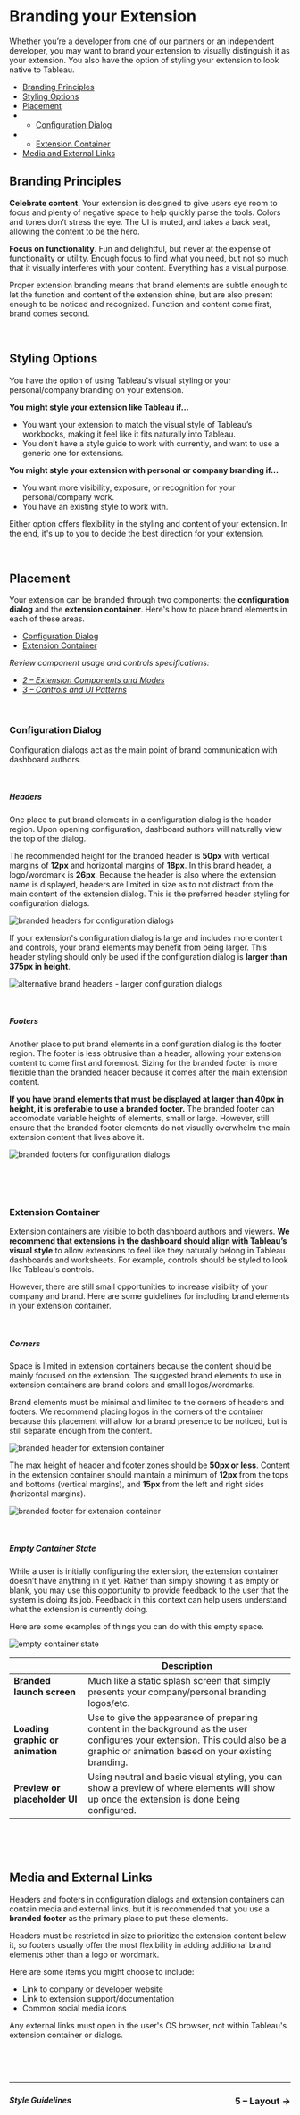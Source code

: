 # Branding your Extension

Whether you’re a developer from one of our partners or an independent developer, you may want to brand your extension to visually distinguish it as your extension. You also have the option of styling your extension to look native to Tableau. 

* [Branding Principles](#branding-principles)
* [Styling Options](#styling-options)
* [Placement](#placement)
* * [Configuration Dialog](#configuration-dialog)
* * [Extension Container](#extension-container)
* [Media and External Links](#media-and-external-links)

## Branding Principles
**Celebrate content**. Your extension is designed to give users eye room to focus and plenty of negative space to help quickly parse the tools. Colors and tones don’t stress the eye. The UI is muted, and takes a back seat, allowing the content to be the hero.

**Focus on functionality**. Fun and delightful, but never at the expense of functionality or utility. Enough focus to find what you need, but not so much that it visually interferes with your content. Everything has a visual purpose.

Proper extension branding means that brand elements are subtle enough to let the function and content of the extension shine, but are also present enough to be noticed and recognized. Function and content come first, brand comes second. 


&nbsp;

## Styling Options
You have the option of using Tableau's visual styling or your personal/company branding on your extension. 

**You might style your extension like Tableau if...**

* You want your extension to match the visual style of Tableau’s workbooks, making it feel like it fits naturally into Tableau.
* You don’t have a style guide to work with currently, and want to use a generic one for extensions.

**You might style your extension with personal or company branding if...**

* You want more visibility, exposure, or recognition for your personal/company work.
* You have an existing style to work with.

Either option offers flexibility in the styling and content of your extension. In the end, it's up to you to decide the best direction for your extension.


&nbsp;

## Placement
Your extension can be branded through two components: the **configuration dialog** and the **extension container**. Here's how to place brand elements in each of these areas. 

* [Configuration Dialog](#configuration-dialog)
* [Extension Container](#extension-container)

<i>Review component usage and controls specifications:

* [2 – Extension Components and Modes](../Interaction%20Guidelines/2%20-%20Extension%20Components%20and%20Modes.md)
* [3 – Controls and UI Patterns](../Interaction%20Guidelines/3%20-%20Controls%20and%20UI%20Patterns.md)</i>

&nbsp;

### Configuration Dialog
Configuration dialogs act as the main point of brand communication with dashboard authors.

&nbsp;

##### Headers
One place to put brand elements in a configuration dialog is the header region. Upon opening configuration, dashboard authors will naturally view the top of the dialog. 

The recommended height for the branded header is **50px** with vertical margins of **12px** and horizontal margins of **18px**. In this brand header, a logo/wordmark is **26px**. Because the header is also where the extension name is displayed, headers are limited in size as to not distract from the main content of the extension dialog. This is the preferred header styling for configuration dialogs.

![branded headers for configuration dialogs](imgs/4-config%20headers.png)

If your extension's configuration dialog is large and includes more content and controls, your brand elements may benefit from being larger. This header styling should only be used if the configuration dialog is **larger than 375px in height**. 

![alternative brand headers - larger configuration dialogs](imgs/4-large%20config%20headers.png)

&nbsp;

##### Footers
Another place to put brand elements in a configuration dialog is the footer region. The footer is less obtrusive than a header, allowing your extension content to come first and foremost. Sizing for the branded footer is more flexible than the branded header because it comes after the main extension content. 

**If you have brand elements that must be displayed at larger than 40px in height, it is preferable to use a branded footer.** The branded footer can accomodate variable heights of elements, small or large. However, still ensure that the branded footer elements do not visually overwhelm the main extension content that lives above it. 

![branded footers for configuration dialogs](imgs/4-config%20footers.png)

&nbsp;

&nbsp;

### Extension Container
Extension containers are visible to both dashboard authors and viewers. **We recommend that extensions in the dashboard should align with Tableau’s visual style** to allow extensions to feel like they naturally belong in Tableau dashboards and worksheets. For example, controls should be styled to look like Tableau's controls. 

However, there are still small opportunities to increase visiblity of your company and brand. Here are some guidelines for including brand elements in your extension container.

&nbsp;

##### Corners
Space is limited in extension containers because the content should be mainly focused on the extension. The suggested brand elements to use in extension containers are brand colors and small logos/wordmarks. 

Brand elements must be minimal and limited to the corners of headers and footers. We recommend placing logos in the corners of the container because this placement will allow for a brand presence to be noticed, but is still separate enough from the content. 

![branded header for extension container](imgs/4-container%20header.png)

The max height of header and footer zones should be **50px or less**. Content in the extension container should maintain a minimum of **12px** from the tops and bottoms (vertical margins), and **15px** from the left and right sides (horizontal margins). 

![branded footer for extension container](imgs/4-container%20footer.png)

&nbsp; 

##### Empty Container State
While a user is initially configuring the extension, the extension container doesn’t have anything in it yet. Rather than simply showing it as empty or blank, you may use this opportunity to provide feedback to the user that the system is doing its job. Feedback in this context can help users understand what the extension is currently doing. 

Here are some examples of things you can do with this empty space.

![empty container state](imgs/4-empty%20container%20state.png)

| | Description |
| --- | --- |
| **Branded launch screen** &nbsp; &nbsp; &nbsp; &nbsp; | Much like a static splash screen that simply presents your company/personal branding logos/etc. |
| **Loading graphic or animation** | Use to give the appearance of preparing content in the background as the user configures your extension. This could also be a graphic or animation based on your existing branding. |
| **Preview or placeholder UI** | Using neutral and basic visual styling, you can show a preview of where elements will show up once the extension is done being configured.  |

&nbsp; 

&nbsp;

## Media and External Links
Headers and footers in configuration dialogs and extension containers can contain media and external links, but it is recommended that you use a **branded footer** as the primary place to put these elements. 

Headers must be restricted in size to prioritize the extension content below it, so footers usually offer the most flexibility in adding additional brand elements other than a logo or wordmark. 

Here are some items you might choose to include:

- Link to company or developer website
- Link to extension support/documentation
- Common social media icons

Any external links must open in the user's OS browser, not within Tableau's extension container or dialogs.

&nbsp; 

&nbsp;


---

### <div id="expand-box"><div id="expand-box-header">[<span style="float: right;">5 – Layout &#8594; </span>](5%20-%20Layout.md)</div></div>

##### <div id="expand-box"><div id="expand-box-header">[<span style="float: left;">Style Guidelines</span>](../Style%20Guidelines)</div></div>
